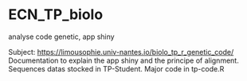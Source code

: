 # ECN_TP_biolo
analyse code genetic, app shiny

Subject: https://limousophie.univ-nantes.io/biolo_tp_r_genetic_code/
Documentation to explain the app shiny and the principe of alignment.
Sequences datas stocked in TP-Student.
Major code in tp-code.R
